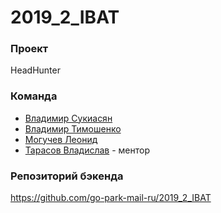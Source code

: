 # 2019_2_IBAT
### Проект

  HeadHunter 
  
### Команда

- [Владимир Сукиасян](https://github.com/vladimirsukiasyan)
- [Владимир Тимошенко](https://github.com/yourKriptonite)
- [Могучев Леонид](https://github.com/moguchev)
- [Тарасов Владислав](https://github.com/Sinimawath) - ментор


### Репозиторий бэкенда
  https://github.com/go-park-mail-ru/2019_2_IBAT
